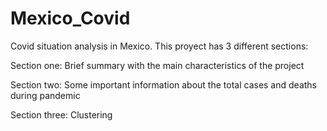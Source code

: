 # Mexico_Covid
Covid situation analysis in Mexico. This proyect has 3 different sections:

Section one: Brief summary with the main characteristics of the project

Section two: Some important information about the total cases and deaths during pandemic

Section three: Clustering
